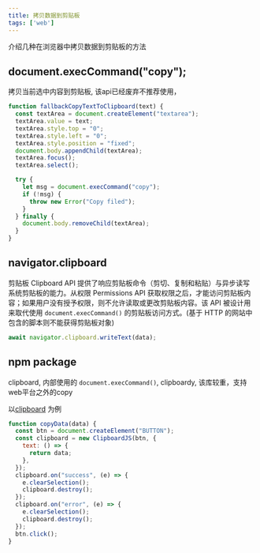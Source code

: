 ```yaml
---
title: 拷贝数据到剪贴板
tags: ['web']
---
```


介绍几种在浏览器中拷贝数据到剪贴板的方法

## document.execCommand("copy");
拷贝当前选中内容到剪贴板, 该api已经废弃不推荐使用，
```js
function fallbackCopyTextToClipboard(text) {
  const textArea = document.createElement("textarea");
  textArea.value = text;
  textArea.style.top = "0";
  textArea.style.left = "0";
  textArea.style.position = "fixed";
  document.body.appendChild(textArea);
  textArea.focus();
  textArea.select();

  try {
    let msg = document.execCommand("copy");
    if (!msg) {
      throw new Error("Copy filed");
    }
  } finally {
    document.body.removeChild(textArea);
  }
}
```

## navigator.clipboard
剪贴板 Clipboard API 提供了响应剪贴板命令（剪切、复制和粘贴）与异步读写系统剪贴板的能力。从权限 Permissions API 获取权限之后，才能访问剪贴板内容；如果用户没有授予权限，则不允许读取或更改剪贴板内容。该 API 被设计用来取代使用 `document.execCommand()` 的剪贴板访问方式。(基于 HTTP 的网站中包含的脚本则不能获得剪贴板对象)

```js
await navigator.clipboard.writeText(data);
```

## npm package

clipboard, 内部使用的 `document.execCommand()`, 
clipboardy, 该库较重，支持web平台之外的copy

以[clipboard](https://www.npmjs.com/package/clipboard) 为例

```js
function copyData(data) {
  const btn = document.createElement("BUTTON");
  const clipboard = new ClipboardJS(btn, {
    text: () => {
      return data;
    },
  });
  clipboard.on("success", (e) => {
    e.clearSelection();
    clipboard.destroy();
  });
  clipboard.on("error", (e) => {
    e.clearSelection();
    clipboard.destroy();
  });
  btn.click();
}
```